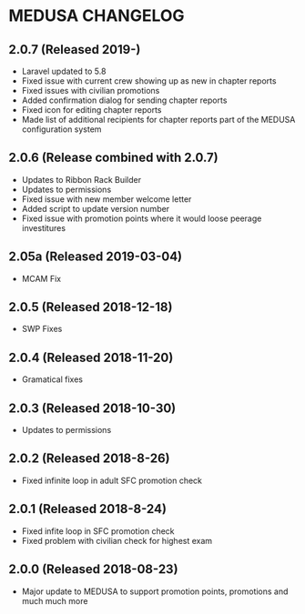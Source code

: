 # MEDUSA CHANGELOG

## 2.0.7 (Released 2019-)
   - Laravel updated to 5.8
   - Fixed issue with current crew showing up as new in chapter reports
   - Fixed issues with civilian promotions
   - Added confirmation dialog for sending chapter reports
   - Fixed icon for editing chapter reports
   - Made list of additional recipients for chapter reports part of the MEDUSA configuration system
    
## 2.0.6 (Release combined with 2.0.7)
   - Updates to Ribbon Rack Builder
   - Updates to permissions
   - Fixed issue with new member welcome letter
   - Added script to update version number
   - Fixed issue with promotion points where it would loose peerage investitures

## 2.05a (Released 2019-03-04)    
   - MCAM Fix
    
## 2.0.5 (Released 2018-12-18)
   - SWP Fixes
    
## 2.0.4 (Released 2018-11-20)
   - Gramatical fixes
    
## 2.0.3 (Released 2018-10-30)
   - Updates to permissions
    
## 2.0.2 (Released 2018-8-26)
   - Fixed infinite loop in adult SFC promotion check            
    
## 2.0.1 (Released 2018-8-24)
   - Fixed infite loop in SFC promotion check
   - Fixed problem with civilian check for highest exam
    
## 2.0.0 (Released 2018-08-23)
   - Major update to MEDUSA to support promotion points, promotions and much much more
    